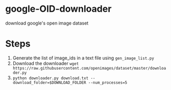 # google-OID-downloader
download google's open image dataset

# Steps

1. Generate the list of image_ids in a text file using `gen_image_list.py`
2. Download the downloader `wget https://raw.githubusercontent.com/openimages/dataset/master/downloader.py`
3. `python downloader.py download.txt --download_folder=$DOWNLOAD_FOLDER --num_processes=5`
